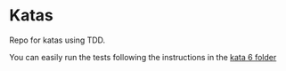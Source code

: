 # Katas

Repo for katas using TDD.

You can easily run the tests following the instructions in the [kata 6 folder](https://github.com/TheComputerCat/katas/tree/main/kata6)
